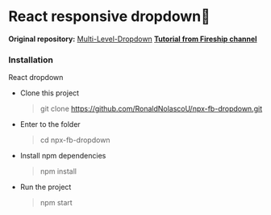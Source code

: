 # React responsive dropdown🚀

**Original repository:** [Multi-Level-Dropdown](https://github.com/fireship-io/229-multi-level-dropdown)
 [**Tutorial from Fireship channel**](https://www.youtube.com/watch?v=IF6k0uZuypA&feature=youtu.be)


### Installation

React dropdown 

- Clone this project
	> git clone https://github.com/RonaldNolascoU/npx-fb-dropdown.git

- Enter to the folder
	> cd npx-fb-dropdown
- Install npm dependencies
	> npm install
- Run the project
	> npm start 

